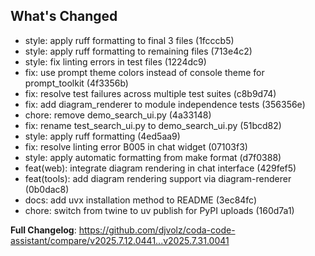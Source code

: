 ## What's Changed

- style: apply ruff formatting to final 3 files (1fcccb5)
- style: apply ruff formatting to remaining files (713e4c2)
- style: fix linting errors in test files (1224dc9)
- fix: use prompt theme colors instead of console theme for prompt_toolkit (4f3356b)
- fix: resolve test failures across multiple test suites (c8b9d74)
- fix: add diagram_renderer to module independence tests (356356e)
- chore: remove demo_search_ui.py (4a33148)
- fix: rename test_search_ui.py to demo_search_ui.py (51bcd82)
- style: apply ruff formatting (4ed5aa9)
- fix: resolve linting error B005 in chat widget (07103f3)
- style: apply automatic formatting from make format (d7f0388)
- feat(web): integrate diagram rendering in chat interface (429fef5)
- feat(tools): add diagram rendering support via diagram-renderer (0b0dac8)
- docs: add uvx installation method to README (3ec84fc)
- chore: switch from twine to uv publish for PyPI uploads (160d7a1)

**Full Changelog**: https://github.com/djvolz/coda-code-assistant/compare/v2025.7.12.0441...v2025.7.31.0041
